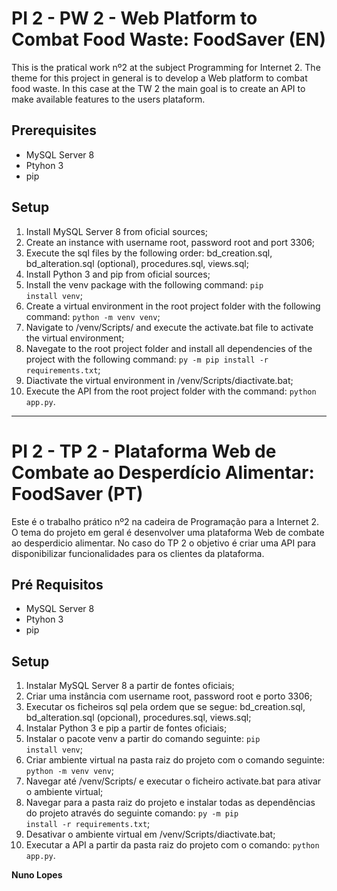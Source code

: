 # PI 2 - PW 2 - Web Platform to Combat Food Waste: FoodSaver (EN)

This is the pratical work nº2 at the subject Programming for Internet 2. The theme for this project in general is to develop a Web platform to combat food waste. In this case at the TW 2 the main goal is to create an API to make available features to the users plataform. 

## Prerequisites

* MySQL Server 8
* Ptyhon 3
* pip

## Setup

1.  Install MySQL Server 8 from oficial sources;
2.  Create an instance with username root, password root and port 3306;
3.  Execute the sql files by the following order: bd_creation.sql, bd_alteration.sql (optional), procedures.sql, views.sql;
4.  Install Python 3 and pip from oficial sources;
5.  Install the venv package with the following command: <code>pip install venv</code>;
6.  Create a virtual environment in the root project folder with the following command: <code>python -m venv venv</code>;
7.  Navigate to /venv/Scripts/ and execute the activate.bat file to activate the virtual environment;
8.  Navegate to the root project folder and install all dependencies of the project with the following command: <code>py -m pip install -r requirements.txt</code>;
9.  Diactivate the virtual environment in /venv/Scripts/diactivate.bat;
10. Execute the API from the root project folder with the command: <code>python app.py</code>.

-----

# PI 2 - TP 2 - Plataforma Web de Combate ao Desperdício Alimentar: FoodSaver (PT)

Este é o trabalho prático nº2 na cadeira de Programação para a Internet 2. O tema do projeto em geral é desenvolver uma plataforma Web de combate ao desperdicio alimentar. No caso do TP 2 o objetivo é criar uma API para disponibilizar funcionalidades para os clientes da plataforma.
## Pré Requisitos

* MySQL Server 8
* Ptyhon 3
* pip

## Setup

1.  Instalar MySQL Server 8 a partir de fontes oficiais;
2.  Criar uma instância com username root, password root e porto 3306;
3.  Executar os ficheiros sql pela ordem que se segue: bd_creation.sql, bd_alteration.sql (opcional), procedures.sql, views.sql;
4.  Instalar Python 3 e pip a partir de fontes oficiais;
5.  Instalar o pacote venv a partir do comando seguinte: <code>pip install venv</code>;
6.  Criar ambiente virtual na pasta raiz do projeto com o comando seguinte: <code>python -m venv venv</code>;
7.  Navegar até /venv/Scripts/ e executar o ficheiro activate.bat para ativar o ambiente virtual;
8.  Navegar para a pasta raiz do projeto e instalar todas as dependências do projeto através do seguinte comando: <code>py -m pip install -r requirements.txt</code>;
9.  Desativar o ambiente virtual em /venv/Scripts/diactivate.bat;
10. Executar a API a partir da pasta raiz do projeto com o comando: <code>python app.py</code>.

**Nuno Lopes**
